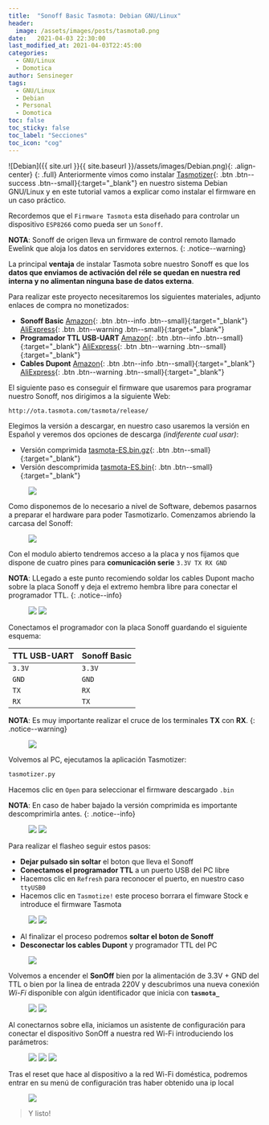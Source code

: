 ```yaml
---
title:  "Sonoff Basic Tasmota: Debian GNU/Linux"
header:
  image: /assets/images/posts/tasmota0.png
date:   2021-04-03 22:30:00
last_modified_at: 2021-04-03T22:45:00
categories:
  - GNU/Linux
  - Domotica
author: Sensineger
tags:
  - GNU/Linux
  - Debian
  - Personal
  - Domotica
toc: false
toc_sticky: false
toc_label: "Secciones"
toc_icon: "cog"
---
```


![Debian]({{ site.url }}{{ site.baseurl }}/assets/images/Debian.png){: .align-center}
{: .full}
Anteriormente vimos como instalar [Tasmotizer](https://lordpedal.github.io/gnu/linux/tasmotizer-debian-gnu/){: .btn .btn--success .btn--small}{:target="_blank"} en nuestro sistema Debian GNU/Linux y en este tutorial vamos a explicar como instalar el firmware en un caso práctico.

Recordemos que el `Firmware Tasmota` esta diseñado para controlar un dispositivo `ESP8266` como pueda ser un `Sonoff`.

**NOTA**: Sonoff de origen lleva un firmware de control remoto llamado Ewelink que aloja los datos en servidores externos.
{: .notice--warning}

La principal **ventaja** de instalar Tasmota sobre nuestro Sonoff es que los **datos que enviamos de activación del réle se quedan en nuestra red interna y no alimentan ninguna base de datos externa**.

Para realizar este proyecto necesitaremos los siguientes materiales, adjunto enlaces de compra no monetizados:

 * **Sonoff Basic** [Amazon](https://www.amazon.es/Sonoff-Basic-Interruptor-Inteligente-Temporizador/dp/B07XYVKHNH){: .btn .btn--info .btn--small}{:target="_blank"} [AliExpress](https://es.aliexpress.com/item/4000390205431.html){: .btn .btn--warning .btn--small}{:target="_blank"}
 * **Programador TTL USB-UART** [Amazon](https://www.amazon.es/DSD-TECH-convertidor-Compatible-Windows/dp/B072K3Z3TL){: .btn .btn--info .btn--small}{:target="_blank"} [AliExpress](https://es.aliexpress.com/item/32830707982.html){: .btn .btn--warning .btn--small}{:target="_blank"}
 * **Cables Dupont** [Amazon](https://www.amazon.es/Macho-Hembra-Macho-Macho-Hembra-Hembra-Prototipo-Protoboard/dp/B01NGTXASZ){: .btn .btn--info .btn--small}{:target="_blank"} [AliExpress](https://es.aliexpress.com/item/1005002000655439.html){: .btn .btn--warning .btn--small}{:target="_blank"}

El siguiente paso es conseguir el firmware que usaremos para programar nuestro Sonoff, nos dirigimos a la siguiente Web:

```bash
http://ota.tasmota.com/tasmota/release/
```

Elegimos la versión a descargar, en nuestro caso usaremos la versión en Español y veremos dos opciones de descarga *(indiferente cual usar)*:

 * Versión comprimida [tasmota-ES.bin.gz](http://ota.tasmota.com/tasmota/release/tasmota-ES.bin.gz){: .btn .btn--small}{:target="_blank"} 
 * Versión descomprimida [tasmota-ES.bin](http://ota.tasmota.com/tasmota/release/tasmota-ES.bin){: .btn .btn--small}{:target="_blank"} 

<figure>
    <a href="/assets/images/posts/tasmota1.png"><img src="/assets/images/posts/tasmota1.png"></a>
</figure>

Como disponemos de lo necesario a nivel de Software, debemos pasarnos a preparar el hardware para poder Tasmotizarlo. Comenzamos abriendo la carcasa del Sonoff:

<figure>
    <a href="/assets/images/posts/tasmota2.png"><img src="/assets/images/posts/tasmota2.png"></a>
</figure>

Con el modulo abierto tendremos acceso a la placa y nos fijamos que dispone de cuatro pines para **comunicación serie** `3.3V TX RX GND`

**NOTA**: LLegado a este punto recomiendo soldar los cables Dupont macho sobre la placa Sonoff y deja el extremo hembra libre para conectar el programador TTL.
{: .notice--info}

<figure class="half">
    <a href="/assets/images/posts/tasmota3.png"><img src="/assets/images/posts/tasmota3.png"></a>
    <a href="/assets/images/posts/tasmota4.png"><img src="/assets/images/posts/tasmota4.png"></a>
</figure>

Conectamos el programador con la placa Sonoff guardando el siguiente esquema:

 | TTL USB-UART | Sonoff Basic |
 | ------ | ------ |
 | `3.3V` | `3.3V` |
 | `GND`  | `GND`  |
 | `TX`   | `RX`   |
 | `RX`   | `TX`   |

**NOTA**: Es muy importante realizar el cruce de los terminales **TX** con **RX**.
{: .notice--warning}

<figure>
    <a href="/assets/images/posts/tasmota5.png"><img src="/assets/images/posts/tasmota5.png"></a>
</figure>

Volvemos al PC, ejecutamos la aplicación Tasmotizer:

```bash
tasmotizer.py
```

Hacemos clic en `Open` para seleccionar el firmware descargado `.bin` 

**NOTA**: En caso de haber bajado la versión comprimida es importante descomprimirla antes.
{: .notice--info}

<figure class="half">
    <a href="/assets/images/posts/tasmota6.png"><img src="/assets/images/posts/tasmota6.png"></a>
    <a href="/assets/images/posts/tasmota7.png"><img src="/assets/images/posts/tasmota7.png"></a>
</figure>

Para realizar el flasheo seguir estos pasos:

 * **Dejar pulsado sin soltar** el boton que lleva el Sonoff
 * **Conectamos el programador TTL** a un puerto USB del PC libre
 * Hacemos clic en `Refresh` para reconocer el puerto, en nuestro caso `ttyUSB0`
 * Hacemos clic en `Tasmotize!` este proceso borrara el fimware Stock e introduce el firmware Tasmota

<figure class="half">
    <a href="/assets/images/posts/tasmota8.png"><img src="/assets/images/posts/tasmota8.png"></a>
    <a href="/assets/images/posts/tasmota9.png"><img src="/assets/images/posts/tasmota9.png"></a>
</figure>

 * Al finalizar el proceso podremos **soltar el boton de Sonoff**
 * **Desconectar los cables Dupont** y programador TTL del PC

<figure>
    <a href="/assets/images/posts/tasmota10.png"><img src="/assets/images/posts/tasmota10.png"></a>
</figure>

Volvemos a encender el **SonOff** bien por la alimentación de 3.3V + GND del TTL o bien por la linea de entrada 220V y descubrimos una nueva conexión *Wi-Fi* disponible con algún identificador que inicia con **`tasmota_`**

<figure class="half">
    <a href="/assets/images/posts/tasmota11.png"><img src="/assets/images/posts/tasmota11.png"></a>
    <a href="/assets/images/posts/tasmota12.png"><img src="/assets/images/posts/tasmota12.png"></a>
</figure>

Al conectarnos sobre ella, iniciamos un asistente de configuración para conectar el dispositivo SonOff a nuestra red Wi-Fi introduciendo los parámetros:

<figure class="third">
    <a href="/assets/images/posts/tasmota13.png"><img src="/assets/images/posts/tasmota13.png"></a>
    <a href="/assets/images/posts/tasmota14.png"><img src="/assets/images/posts/tasmota14.png"></a>
    <a href="/assets/images/posts/tasmota15.png"><img src="/assets/images/posts/tasmota15.png"></a>
</figure>

Tras el reset que hace al dispositivo a la red Wi-Fi doméstica, podremos entrar en su menú de configuración tras haber obtenido una ip local

<figure>
    <a href="/assets/images/posts/tasmota16.png"><img src="/assets/images/posts/tasmota16.png"></a>
</figure>

> Y listo!
